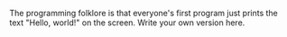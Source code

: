 
The programming folklore is that everyone's first program just prints the text "Hello, world!" on the screen.
Write your own version here.
